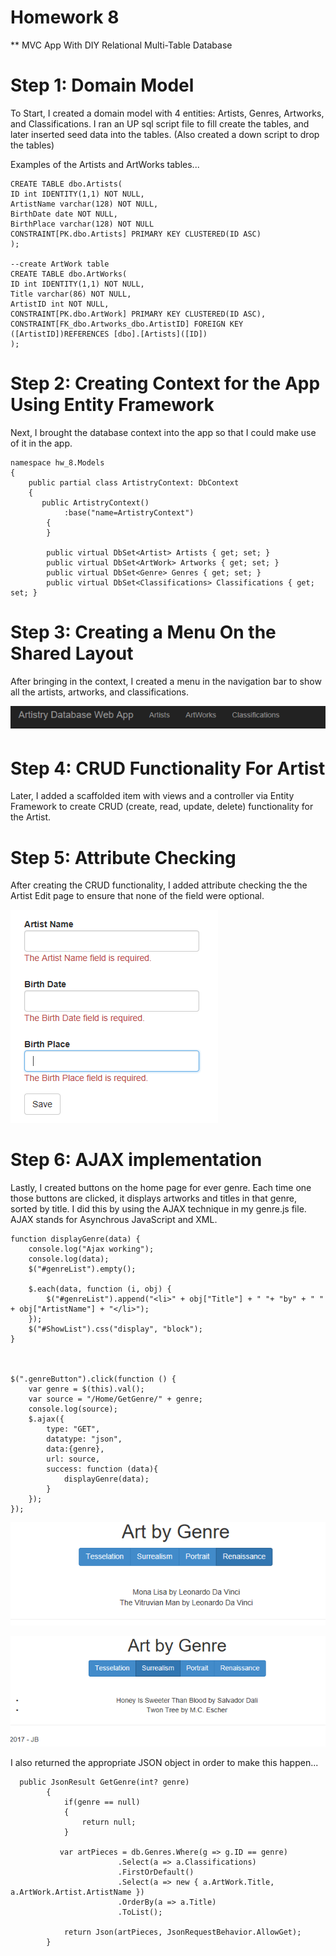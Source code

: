 # Homework 8

** MVC App With DIY Relational Multi-Table Database 

# Step 1: Domain Model

To Start, I created a domain model with 4 entities: Artists, Genres, Artworks, and Classifications. I ran an UP sql script file to fill create the tables, and later inserted seed data into the tables. (Also created a down script to drop the tables)

Examples of the Artists and ArtWorks tables...
```
CREATE TABLE dbo.Artists(
ID int IDENTITY(1,1) NOT NULL,
ArtistName varchar(128) NOT NULL,
BirthDate date NOT NULL,
BirthPlace varchar(128) NOT NULL
CONSTRAINT[PK.dbo.Artists] PRIMARY KEY CLUSTERED(ID ASC)
);

--create ArtWork table 
CREATE TABLE dbo.ArtWorks(
ID int IDENTITY(1,1) NOT NULL,
Title varchar(86) NOT NULL,
ArtistID int NOT NULL, 
CONSTRAINT[PK.dbo.ArtWork] PRIMARY KEY CLUSTERED(ID ASC),
CONSTRAINT[FK_dbo.Artworks_dbo.ArtistID] FOREIGN KEY ([ArtistID])REFERENCES [dbo].[Artists]([ID])
);

```
# Step 2: Creating Context for the App Using Entity Framework

Next, I brought the database context into the app so that I could make use of it in the app. 

```
namespace hw_8.Models
{
    public partial class ArtistryContext: DbContext
    {
       public ArtistryContext()
            :base("name=ArtistryContext")
        {
        }
        
        public virtual DbSet<Artist> Artists { get; set; }
        public virtual DbSet<ArtWork> Artworks { get; set; }
        public virtual DbSet<Genre> Genres { get; set; }
        public virtual DbSet<Classifications> Classifications { get; set; }

```
# Step 3: Creating a Menu On the Shared Layout

After bringing in the context, I created a menu in the navigation bar to show all the artists, artworks, and classifications. 

![Alt Text](https://github.com/jazbem24/SeniorProject/blob/master/cs460/HW8/ref/menu.png)

# Step 4: CRUD Functionality For Artist

Later, I added a scaffolded item with views and a controller via Entity Framework to create CRUD (create, read, update, delete) functionality for the Artist. 

# Step 5: Attribute Checking

After creating the CRUD functionality, I added attribute checking the the Artist Edit page to ensure that none of the field were optional. 

![Alt Text](https://github.com/jazbem24/SeniorProject/blob/master/cs460/HW8/ref/required.png)

# Step 6: AJAX implementation

Lastly, I created buttons on the home page for ever genre. Each time one those buttons are clicked, it displays artworks and titles in that genre, sorted by title. I did this by using the AJAX technique in my genre.js file. AJAX stands for Asynchrous JavaScript and XML. 

```
function displayGenre(data) {
    console.log("Ajax working");
    console.log(data);
    $("#genreList").empty();

    $.each(data, function (i, obj) {
        $("#genreList").append("<li>" + obj["Title"] + " "+ "by" + " " + obj["ArtistName"] + "</li>");
    });
    $("#ShowList").css("display", "block");
}



$(".genreButton").click(function () {
    var genre = $(this).val();
    var source = "/Home/GetGenre/" + genre;
    console.log(source);
    $.ajax({
        type: "GET",
        datatype: "json",
        data:{genre},
        url: source,
        success: function (data){
            displayGenre(data);
        }
    });
});

```
![Alt Text](https://github.com/jazbem24/SeniorProject/blob/master/cs460/HW8/ref/ajax.png)

![Alt Text](https://github.com/jazbem24/SeniorProject/blob/master/cs460/HW8/ref/ajax2.png)


I also returned the appropriate JSON object in order to make this happen... 

```
  public JsonResult GetGenre(int? genre)
        {
            if(genre == null)
            {
                return null;
            }

           var artPieces = db.Genres.Where(g => g.ID == genre)
                        .Select(a => a.Classifications)
                        .FirstOrDefault()
                        .Select(a => new { a.ArtWork.Title, a.ArtWork.Artist.ArtistName })
                        .OrderBy(a => a.Title)
                        .ToList();
                       
            return Json(artPieces, JsonRequestBehavior.AllowGet);
        }

```


